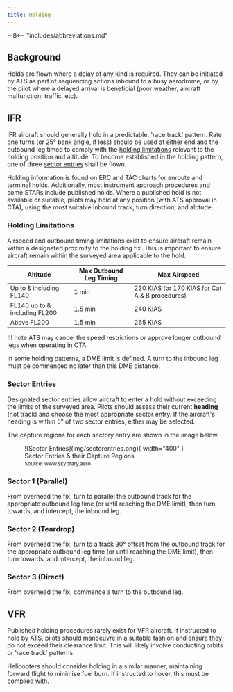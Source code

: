 ```yaml
---
title: Holding
---
```


--8<-- "includes/abbreviations.md"

## Background
Holds are flown where a delay of any kind is required. They can be initiated by ATS as part of sequencing actions inbound to a busy aerodrome, or by the pilot where a delayed arrival is beneficial (poor weather, aircraft malfunction, traffic, etc).

## IFR
IFR aircraft should generally hold in a predictable, 'race track' pattern. Rate one turns (or 25° bank angle, if less) should be used at either end and the outbound leg timed to comply with the [holding limitations](#holding-limitations) relevant to the holding position and altitude. To become established in the holding pattern, one of three [sector entries](#sector-entries) shall be flown.

Holding information is found on ERC and TAC charts for enroute and terminal holds. Additionally, most instrument approach procedures and some STARs include published holds. Where a published hold is not available or suitable, pilots may hold at any position (with ATS approval in CTA), using the most suitable inbound track, turn direction, and altitude.

### Holding Limitations
Airspeed and outbound timing limitations exist to ensure aircraft remain within a designated proximity to the holding fix. This is important to ensure aircraft remain within the surveyed area applicable to the hold.

| Altitude | Max Outbound Leg Timing | Max Airspeed |
| --- | --- | --- |
| Up to & including FL140 | 1 min | 230 KIAS (or 170 KIAS for Cat A & B procedures) |
| FL140 up to & including FL200 | 1.5 min | 240 KIAS |
| Above FL200 | 1.5 min | 265 KIAS |

!!! note
    ATS may cancel the speed restrictions or approve longer outbound legs when operating in CTA.

In some holding patterns, a DME limit is defined. A turn to the inbound leg must be commenced no later than this DME distance.

### Sector Entries
Designated sector entries allow aircraft to enter a hold without exceeding the limits of the surveyed area. Pilots should assess their current **heading** (not track) and choose the most appropriate sector entry. If the aircraft's heading is within 5° of two sector entries, either may be selected.

The capture regions for each sectory entry are shown in the image below.

<figure markdown> 
  ![Sector Entries](img/sectorentries.png){ width="400" }
  <figcaption>Sector Entries & their Capture Regions<br><small>Source: www.skybrary.aero</small></figcaption>
</figure>

### Sector 1 (Parallel)
From overhead the fix, turn to parallel the outbound track for the appropriate outbound leg time (or until reaching the DME limit), then turn towards, and intercept, the inbound leg.

### Sector 2 (Teardrop)
From overhead the fix, turn to a track 30° offset from the outbound track for the appropriate outbound leg time (or until reaching the DME limit), then turn towards, and intercept, the inbound leg.

### Sector 3 (Direct)
From overhead the fix, commence a turn to the outbound leg.

## VFR
Published holding procedures rarely exist for VFR aircraft. If instructed to hold by ATS, pilots should manoeuvre in a suitable fashion and ensure they do not exceed their clearance limit. This will likely involve conducting orbits or 'race track' patterns.

Helicopters should consider holding in a similar manner, maintaining forward flight to minimise fuel burn. If instructed to hover, this must be complied with.